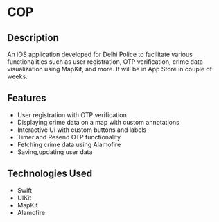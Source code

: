 # COP

## Description
An iOS application developed for Delhi Police to facilitate various functionalities such as user registration, OTP verification, crime data visualization using MapKit, and more. It will be in App Store in couple of weeks.

## Features
- User registration with OTP verification
- Displaying crime data on a map with custom annotations
- Interactive UI with custom buttons and labels
- Timer and Resend OTP functionality
- Fetching crime data using Alamofire
- Saving,updating user data

## Technologies Used
- Swift
- UIKit
- MapKit
- Alamofire

